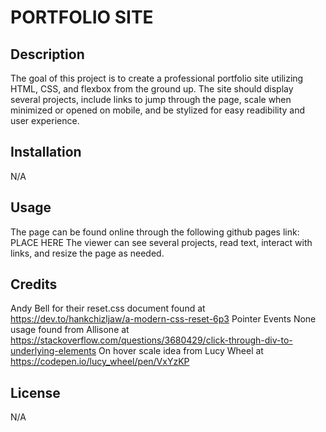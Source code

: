 # PORTFOLIO SITE

## Description

The goal of this project is to create a professional portfolio site utilizing HTML, CSS, and flexbox from the ground up. The site should display several projects, include links to jump through the page, scale when minimized or opened on mobile, and be stylized for easy readibility and user experience.

## Installation

N/A

## Usage

The page can be found online through the following github pages link: PLACE HERE
The viewer can see several projects, read text, interact with links, and resize the page as needed.

## Credits

Andy Bell for their reset.css document found at https://dev.to/hankchizljaw/a-modern-css-reset-6p3
Pointer Events None usage found from Allisone at https://stackoverflow.com/questions/3680429/click-through-div-to-underlying-elements
On hover scale idea from Lucy Wheel at https://codepen.io/lucy_wheel/pen/VxYzKP

## License

N/A